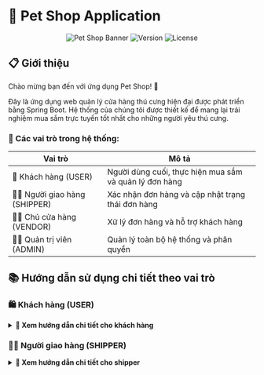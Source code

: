 # 🐾 Pet Shop Application

<div align="center">

![Pet Shop Banner](https://img.shields.io/badge/Pet%20Shop-Spring%20Boot-brightgreen)
![Version](https://img.shields.io/badge/version-1.0.0-blue)
![License](https://img.shields.io/badge/license-MIT-green)

</div>

## 📋 Giới thiệu

Chào mừng bạn đến với ứng dụng Pet Shop! 🎉

Đây là ứng dụng web quản lý cửa hàng thú cưng hiện đại được phát triển bằng Spring Boot. Hệ thống của chúng tôi được thiết kế để mang lại trải nghiệm mua sắm trực tuyến tốt nhất cho những người yêu thú cưng.

### 🔑 Các vai trò trong hệ thống:

| Vai trò | Mô tả |
|---------|--------|
| 👤 Khách hàng (USER) | Người dùng cuối, thực hiện mua sắm và quản lý đơn hàng |
| 👨‍💼 Người giao hàng (SHIPPER) | Xác nhận đơn hàng và cập nhật trạng thái đơn hàng |
| 👨‍💼 Chủ cửa hàng (VENDOR) | Xử lý đơn hàng và hỗ trợ khách hàng |
| 👨‍💻 Quản trị viên (ADMIN) | Quản lý toàn bộ hệ thống và phân quyền |

## 📚 Hướng dẫn sử dụng chi tiết theo vai trò

### 🛍️ Khách hàng (USER)

<details>
<summary><b>📝 Xem hướng dẫn chi tiết cho khách hàng</b></summary>

#### 🔐 Đăng ký tài khoản
```mermaid
graph TD
    A[Truy cập trang chủ] --> B[Click nút Đăng ký]
    B --> C[Điền thông tin]
    C --> D[Click Đăng ký]
    D --> E[Nhận mã OTP qua email]
    E --> F[Xác thực tài khoản]
```

> 💡 **Thông tin cần điền:**
> - 👤 Họ và tên
> - 📧 Email (dùng để đăng nhập)
> - 📱 Số điện thoại
> - 🔒 Mật khẩu
> - 🔐 Xác nhận mật khẩu

#### 🔑 Đăng nhập

<div align="center">
<table>
<tr>
<th>Bước</th>
<th>Hành động</th>
</tr>
<tr>
<td>1️⃣</td>
<td>Click vào nút "Đăng nhập"</td>
</tr>
<tr>
<td>2️⃣</td>
<td>Nhập email và mật khẩu</td>
</tr>
<tr>
<td>3️⃣</td>
<td>Tùy chọn "Ghi nhớ đăng nhập"</td>
</tr>
<tr>
<td>4️⃣</td>
<td>Click "Đăng nhập"</td>
</tr>
</table>
</div>

#### 👤 Quản lý thông tin cá nhân
🔄 **Các thao tác chính:**

<div align="center">

| Tính năng | Mô tả | Icon |
|-----------|--------|------|
| Thông tin cơ bản | Cập nhật họ tên, số điện thoại, ngày sinh | 📝 |
| Đổi mật khẩu | Thay đổi mật khẩu đăng nhập | 🔒 |
| Cập nhật avatar | Tải lên ảnh đại diện mới | 🖼️ |
| Địa chỉ giao hàng | Thêm/sửa địa chỉ nhận hàng | 📍 |

</div>

#### 🛒 Mua sắm

<details>
<summary><b>🔍 Tìm kiếm sản phẩm</b></summary>

- 🏠 Lướt trang chủ
- 🔎 Sử dụng thanh tìm kiếm thông minh
- 📑 Lọc theo danh mục, lọc theo (bán chạy/yêu thích/đánh giá)
- ⚡ Sắp xếp linh hoạt (giá/tên/mới nhất)

</details>

<details>
<summary><b>📦 Xem chi tiết sản phẩm</b></summary>

- 🔍 Xem thông tin chi tiết
- 💰 Kiểm tra giá và khuyến mãi
- 📊 Xem số lượng còn trong kho
- ⭐ Đọc đánh giá từ khách hàng

</details>

<details>
<summary><b>🛍️ Thêm vào giỏ hàng</b></summary>

```mermaid
graph LR
    A[Chọn số lượng] -->|Click| B[Thêm vào giỏ]
    B --> C[Thông báo xác nhận]
    C -->|Tiếp tục mua sắm| A
    C -->|Đến giỏ hàng| D[Xem giỏ hàng]
```

</details>

#### 🛒 Giỏ hàng

<div align="center">

| Chức năng | Thao tác | Icon |
|-----------|----------|------|
| Xem giỏ hàng | Danh sách sản phẩm đã chọn | 📋 |
| Cập nhật số lượng | Tăng/giảm số lượng sản phẩm | ⚖️ |
| Xóa sản phẩm | Loại bỏ sản phẩm khỏi giỏ | 🗑️ |
| Tính tổng tiền | Tự động tính tổng và khuyến mãi | 💰 |

</div>

#### 💳 Thanh toán

<div align="center">

```mermaid
graph TD
    A[Bắt đầu thanh toán] --> B{Chọn phương thức}
    B -->|COD| C[Thanh toán khi nhận hàng]
    B -->|Chuyển khoản| D[Thanh toán qua VietQR]
    
    C --> E[Xác nhận đơn hàng]
    
    D --> F[Hiển thị mã QR]
    F --> G[Quét mã bằng App Ngân hàng]
    G --> H[Xác nhận thanh toán trong app]
    H --> I[Nhận kết quả thành công]
    
    I --> E
    E --> J[Hoàn tất đặt hàng]
```

</div>

> 💡 **Lưu ý về thanh toán:**
> - 🏠 **COD**: Thanh toán khi nhận hàng tại địa chỉ
> - 💳 **VietQR**: Thanh toán bằng cách quét mã QR

#### 📦 Quản lý đơn hàng

<div align="center">

| Trạng thái | Mô tả | Icon |
|------------|-------|------|
| Chờ xác nhận | Đơn hàng mới tạo | ⏳ |
| Đang xử lý | Đang chuẩn bị hàng | 🔄 |
| Đang giao | Đang vận chuyển | 🚚 |
| Đã giao | Giao hàng thành công | ✅ |
| Đã hủy | Đơn hàng bị hủy | ❌ |

</div>

<details>
<summary><b>📋 Chi tiết đơn hàng</b></summary>

- 📝 Xem thông tin sản phẩm
- 🔍 Theo dõi trạng thái 
- 📅 Xem lịch sử giao hàng
- 💬 Nhắn tin với shop

</details>

<details>
<summary><b>❌ Hủy đơn hàng</b></summary>

> ⚠️ **Lưu ý**: Chỉ có thể hủy đơn khi:
> - 🕒 Đơn hàng chưa được xử lý
> - 📝 Có lý do hủy hợp lệ
> - ⏰ Trong thời gian cho phép

</details>

<details>
<summary><b>⭐ Đánh giá sản phẩm</b></summary>

```mermaid
graph TD
    A[Nhận hàng thành công] --> B[Vào mục Đánh giá]
    B --> C[Chọn số sao 1-5]
    C --> D[Viết nhận xét]
    D --> E[Đăng ảnh sản phẩm]
    E --> F[Gửi đánh giá]
```

</details>

</details>

### 👨‍💻 Người giao hàng (SHIPPER)

<details>
<summary><b>🚚 Xem hướng dẫn chi tiết cho shipper</b></summary>

#### 🔐 Truy cập hệ thống

<div align="center">

```mermaid
graph LR
    A[Truy cập trang đăng nhập] -->|Đăng nhập| B[Xác thực tài khoản shipper]
    B -->|Thành công| C[Dashboard shipper]
    B -->|Thất bại| D[Thông báo lỗi]
    D --> A
```

</div>

#### 📦 Quản lý đơn hàng được phân công

<div align="center">

| Tính năng | Icon | Mô tả |
|-----------|------|--------|
| Xem danh sách đơn | 📋 | Hiển thị đơn hàng được phân công giao |
| Tìm kiếm đơn | 🔍 | Tìm theo mã đơn, tên KH, địa chỉ |
| Lọc đơn hàng | ⚙️ | Lọc theo khu vực, trạng thái, ngày |
| Xác nhận nhận đơn | ✅ | Xác nhận đã nhận hàng để giao |
| Cập nhật trạng thái | 🔄 | Cập nhật tiến độ giao hàng |
| Hủy đơn hàng | ❌ | Hủy đơn không thể giao được |
| Xem chi tiết | 👁️ | Xem thông tin chi tiết đơn hàng |

</div>

<details>
<summary><b>📝 Quy trình xử lý đơn hàng</b></summary>

```mermaid
graph LR
    A[Xem đơn được phân công] --> B[Tìm kiếm & Lọc]
    B --> C{Thao tác}
    C --> D[Xác nhận nhận đơn]
    C --> E[Cập nhật trạng thái]
    C --> F[Hủy đơn hàng]
    C --> G[Xem chi tiết đơn]
    D --> H[Lưu thay đổi]
    E --> H
    F --> H
```

</details>

#### 🚚 Quy trình giao hàng chi tiết

<details>
<summary><b>🔄 Cập nhật trạng thái đơn hàng</b></summary>

<div align="center">

| Trạng thái | Icon | Mô tả | Hành động |
|------------|------|--------|-----------|
| Đã nhận hàng | 📥 | Đã nhận hàng từ kho | Xác nhận với hệ thống |
| Đang giao hàng | 🚚 | Đang trên đường giao | Cập nhật vị trí |
| Đã đến nơi | 📍 | Đã đến địa chỉ giao | Thông báo cho KH |
| Giao thành công | ✅ | Đã giao hàng thành công | Xác nhận hoàn tất |
| Giao thất bại | ❌ | Không giao được | Ghi rõ lý do |

</div>

```mermaid
graph TD
    A[Đơn hàng mới] --> B[Xác nhận nhận hàng]
    B --> C[Bắt đầu giao hàng]
    C --> D[Cập nhật: Đang giao]
    D --> E{Đến địa chỉ?}
    E -->|Có| F[Thông báo cho KH]
    E -->|Không| D
    F --> G{KH có nhận?}
    G -->|Có| H[Giao thành công]
    G -->|Không| I[Giao thất bại]
    H --> J[Xác nhận hoàn tất]
    I --> K[Ghi lý do hủy]
```

</details>

<details>
<summary><b>❌ Quy trình hủy đơn hàng</b></summary>

<div align="center">

| Lý do hủy | Mô tả | Yêu cầu bổ sung |
|-----------|-------|-----------------|
| Địa chỉ sai | Không tìm thấy địa chỉ | 📍 Chụp ảnh địa chỉ thực tế |
| KH không liên lạc | Không trả lời điện thoại | 📞 Ghi lại số lần gọi |
| KH từ chối | KH không nhận hàng | 📝 Lý do từ chối |
| Hàng hư hỏng | Sản phẩm bị vỡ/hỏng | 🖼️ Chụp ảnh minh chứng |
| Thời tiết | Thời tiết bất lợi | 🌧️ Ghi rõ điều kiện |

</div>

```mermaid
graph TD
    A[Quyết định hủy đơn] --> B{Chọn lý do}
    B --> C[Địa chỉ sai]
    B --> D[KH không liên lạc]
    B --> E[KH từ chối]
    B --> F[Hàng hư hỏng]
    B --> G[Thời tiết]
    C --> H[Chụp ảnh địa chỉ]
    D --> I[Ghi log cuộc gọi]
    E --> J[Xác nhận lý do]
    F --> K[Chụp ảnh sản phẩm]
    G --> L[Mô tả điều kiện]
    H --> M[Gửi yêu cầu hủy]
    I --> M
    J --> M
    K --> M
    L --> M
```

</details>

#### 📱 Tính năng hỗ trợ shipper

<details>
<summary><b>🗺️ Hỗ trợ định vị và điều hướng</b></summary>

<div align="center">

| Tính năng | Icon | Mô tả |
|-----------|------|--------|
| Xem bản đồ | 🗺️ | Hiển thị vị trí khách hàng trên bản đồ |
| Chỉ đường | 🧭 | Tích hợp Google Maps chỉ đường |
| Lộ trình tối ưu | ⚡ | Gợi ý lộ trình giao hàng hiệu quả |
| Đánh dấu đã giao | 📌 | Đánh dấu các điểm đã giao thành công |

</div>

</details>

<details>
<summary><b>📞 Liên hệ khách hàng</b></summary>

```mermaid
graph TD
    A[Cần liên hệ KH] --> B{Phương thức}
    B --> C[Gọi điện]
    B --> D[Nhắn tin SMS]
    B --> E[Chat trong app]
    C --> F[Ghi chú cuộc gọi]
    D --> G[Mẫu tin nhắn có sẵn]
    E --> H[Chat real-time]
    F --> I[Lưu thông tin]
    G --> I
    H --> I
```

> 💡 **Mẫu tin nhắn tự động:**
> - "Tôi là shipper, đang đến giao đơn hàng [MÃ ĐƠN]"
> - "Tôi đã đến địa chỉ, xin gặp anh/chị để giao hàng"
> - "Không liên lạc được, tôi sẽ quay lại sau 30 phút"

</details>

#### 📊 Báo cáo và thống kê

<details>
<summary><b>📈 Hiệu suất giao hàng</b></summary>

<div align="center">

| Chỉ số | Mô tả | Mục tiêu |
|--------|-------|----------|
| Số đơn giao/ngày | Tổng số đơn đã giao | > 20 đơn |
| Tỷ lệ thành công | % đơn giao thành công | > 95% |
| Thời gian trung bình | Thời gian giao mỗi đơn | < 45 phút |
| Đánh giá KH | Điểm đánh giá từ KH | > 4.5/5 |

</div>

```mermaid
graph LR
    A[Thống kê ngày] --> B[Số đơn đã giao]
    A --> C[Tỷ lệ thành công]
    A --> D[Thời gian TB]
    A --> E[Đánh giá KH]
    B --> F[Báo cáo hiệu suất]
    C --> F
    D --> F
    E --> F
```

</details>

### 👨‍💼 Chủ cửa hàng (VENDOR)

<details>
<summary><b>📱 Xem hướng dẫn chi tiết cho chủ cửa hàng</b></summary>

#### 🔐 Truy cập hệ thống

<div align="center">

```mermaid
graph LR
    A[Truy cập trang đăng nhập] -->|Đăng nhập| B[Xác thực]
    B -->|Thành công| C[Dashboard]
    B -->|Thất bại| D[Thông báo lỗi]
    D --> A
```

</div>

#### 📦 Quản lý đơn hàng
<div align="center">

| Chức năng | Thao tác | Mô tả |
|-----------|----------|--------|
| 📋 Xem danh sách | Lọc & Tìm kiếm | Quản lý đơn hàng theo trạng thái, mã đơn, ngày |
| ✅ Xác nhận đơn | Xử lý đơn mới | Kiểm tra và xác nhận thông tin đơn hàng |
| 🖨️ In hóa đơn | Xuất hóa đơn | Tạo hóa đơn PDF cho đơn hàng |
| 📝 Ghi chú | Thêm ghi chú | Cập nhật thông tin bổ sung cho đơn hàng |

</div>

#### 🚚 Quản lý giao hàng

```mermaid
graph TD
    A[Đơn đã xác nhận] --> B[Cập nhật vận chuyển]
    B --> C{Trạng thái}
    C -->|Đang giao| D[Cập nhật thông tin shipper]
    C -->|Đã giao| E[Xác nhận hoàn thành]
    C -->|Hoàn hàng| F[Xử lý hoàn trả]
    D --> G[Theo dõi]
    E --> H[Hoàn tất đơn hàng]
    F --> I[Cập nhật kho]
```

#### 📦 Quản lý sản phẩm

<div align="center">

| Tính năng | Icon | Mô tả |
|-----------|------|--------|
| Xem kho | 📊 | Kiểm tra tồn kho realtime |
| Lọc sản phẩm | 🔍 | Tìm kiếm theo danh mục |
| Cập nhật | ✏️ | Sửa thông tin sản phẩm |
| Hình ảnh | 🖼️ | Quản lý ảnh sản phẩm |

</div>

<details>
<summary><b>📝 Quy trình cập nhật sản phẩm</b></summary>

```mermaid
graph LR
    A[Chọn sản phẩm] --> B[Cập nhật thông tin]
    B --> C[Cập nhật giá]
    C --> D[Cập nhật số lượng]
    D --> E[Quản lý ảnh]
    E --> F[Lưu thay đổi]
```

</details>

#### ⭐ Quản lý đánh giá

<div align="center">

| Tính năng | Icon | Mô tả |
|-----------|------|--------|
| Xem danh sách | 📝 | Hiển thị toàn bộ đánh giá từ khách hàng |
| Tìm kiếm | 🔍 | Tìm theo tên khách hàng/sản phẩm |
| Lọc thời gian | 📅 | Lọc đánh giá theo khoảng thời gian |
| Tải file | 📁 | Tải xuống ảnh/video đính kèm |
| Xóa đánh giá | 🗑️ | Xóa đánh giá không phù hợp |

</div>

<details>
<summary><b>📝 Quy trình quản lý đánh giá</b></summary>

```mermaid
graph LR
    A[Xem danh sách] --> B[Tìm kiếm & Lọc]
    B --> C[Kiểm tra nội dung]
    C --> D{Tác vụ}
    D --> E[Tải ảnh/video]
    D --> F[Xóa đánh giá]
    E --> G[Hoàn tất]
    F --> G
```

</details>

#### 🎯 Quản lý khuyến mãi

<div align="center">

| Tính năng | Icon | Mô tả |
|-----------|------|--------|
| Xem danh sách | 📋 | Hiển thị tất cả chương trình khuyến mãi |
| Thêm mới | ➕ | Tạo chương trình khuyến mãi mới |
| Chỉnh sửa | ✏️ | Cập nhật thông tin khuyến mãi |
| Xóa | 🗑️ | Xóa chương trình khuyến mãi |
| Tìm kiếm | 🔍 | Tìm theo mã khuyến mãi |
| Lọc | 📊 | Lọc theo trạng thái, ngày áp dụng |
| Nhập Excel | 📥 | Import danh sách khuyến mãi |
| Xuất Excel | 📤 | Export dữ liệu ra file Excel |

</div>

<details>
<summary><b>📝 Quy trình quản lý khuyến mãi</b></summary>

```mermaid
graph LR
    A[Xem danh sách] --> B[Tìm kiếm & Lọc]
    B --> C{Thao tác}
    C --> D[Thêm mới]
    C --> E[Chỉnh sửa]
    C --> F[Xóa]
    C --> G[Chi tiết]
    C --> H[Nhập/Xuất Excel]
    D --> I[Lưu thông tin]
    E --> I
    F --> I
    H --> I
    G --> B
```

</details>

#### 📊 Lịch sử bán hàng

<div align="center">

| Tính năng | Icon | Mô tả |
|-----------|------|--------|
| Xem danh sách | 📋 | Hiển thị tất cả đơn hàng đã bán |
| Xuất Excel | 📤 | Export lịch sử đơn hàng ra file Excel |
| Theo dõi doanh thu | 💰 | Thống kê doanh thu theo thời gian thực |
| Tìm kiếm | 🔍 | Tìm kiếm đơn hàng theo mã, tên KH |
| Lọc | ⚙️ | Lọc theo trạng thái, ngày tạo, khoảng giá |

</div>

<details>
<summary><b>📝 Quy trình quản lý lịch sử bán hàng</b></summary>

```mermaid
graph LR
    A[Xem danh sách đơn hàng] --> B[Tìm kiếm & Lọc]
    B --> C{Thao tác}
    C --> D[Xem chi tiết đơn]
    C --> E[Xuất Excel]
    C --> F[Theo dõi doanh thu]
    D --> G[Cập nhật trạng thái]
    E --> H[Lưu file]
    F --> I[Xem báo cáo]
```

</details>

#### 💬 Hỗ trợ khách hàng
<div align="center">

| Nhiệm vụ | Thao tác | Trạng thái |
|----------|----------|------------|
| 📩 Tiếp nhận yêu cầu | Kiểm tra & phân loại | 🆕 Mới |
| 💬 Trả lời khách hàng | Chat trực tiếp/Email | 🔄 Đang xử lý |
| ✅ Xác nhận giải quyết | Cập nhật trạng thái | ✔️ Hoàn thành |

</div>

> 💡 **Mẹo hỗ trợ khách hàng:**
> - ⚡ Phản hồi nhanh trong 5 phút
> - 😊 Giao tiếp thân thiện, chuyên nghiệp
> - 📝 Ghi chú lại các vấn đề quan trọng
> - 📊 Theo dõi mức độ hài lòng

</details>

### 👨‍💻 Quản trị viên (ADMIN)

<details>
<summary><b>⚙️ Xem hướng dẫn chi tiết cho quản trị viên</b></summary>

#### 📊 Dashboard & Thống kê

<div align="center">

```mermaid
graph TD
    A[Dashboard] --> B[Thống kê doanh thu]
    A --> C[Quản lý đơn hàng]
    A --> D[Phân tích bán hàng]
    B --> E[Theo ngày/tháng/năm]
    C --> F[Tổng số đơn hàng]
    D --> G[Top sản phẩm]
```

</div>

#### 📂 Quản lý danh mục

<div align="center">

| Tính năng | Icon | Mô tả |
|-----------|------|--------|
| Xem danh sách | 👁️ | Hiển thị tất cả danh mục sản phẩm |
| Thêm mới | ➕ | Tạo danh mục sản phẩm mới |
| Chỉnh sửa | ✏️ | Cập nhật thông tin danh mục |
| Xóa | 🗑️ | Xóa danh mục sản phẩm |
| Tìm kiếm | 🔍 | Tìm kiếm danh mục theo tên |

</div>

<details>
<summary><b>📝 Quy trình quản lý danh mục</b></summary>

```mermaid
graph LR
    A[Xem danh sách] --> B[Tìm kiếm]
    B --> C{Thao tác}
    C --> D[Thêm mới]
    C --> E[Chỉnh sửa]
    C --> F[Xóa]
    C --> G[Xem chi tiết]
    D --> H[Lưu thông tin]
    E --> H
    F --> H
    G --> B
```

</details>

#### 🛍️ Quản lý sản phẩm (Toàn quyền)

<div align="center">

| Tính năng | Icon | Mô tả |
|-----------|------|--------|
| Xem danh sách | 👁️ | Hiển thị toàn bộ sản phẩm |
| Thêm mới | ➕ | Tạo sản phẩm hoàn toàn mới |
| Chỉnh sửa | ✏️ | Cập nhật mọi thông tin sản phẩm |
| Xóa | 🗑️ | Xóa vĩnh viễn sản phẩm |
| Tìm kiếm | 🔍 | Tìm theo tên, mã SKU |
| Lọc | ⚙️ | Lọc theo danh mục, trạng thái, kho |
| Nhập Excel | 📥 | Import hàng loạt từ file Excel |
| Xuất Excel | 📤 | Export dữ liệu sản phẩm ra Excel |

</div>

<details>
<summary><b>📝 Quy trình quản lý sản phẩm</b></summary>

```mermaid
graph LR
    A[Xem danh sách] --> B[Tìm kiếm & Lọc]
    B --> C{Thao tác}
    C --> D[Thêm mới]
    C --> E[Chỉnh sửa]
    C --> F[Xóa]
    C --> G[Nhập/Xuất Excel]
    C --> H[Xem chi tiết]
    D --> I[Lưu thông tin]
    E --> I
    F --> I
    G --> I
```

</details>

#### 👥 Quản lý người dùng

<div align="center">

| Tính năng | Icon | Mô tả |
|-----------|------|--------|
| Xem danh sách | 👁️ | Hiển thị toàn bộ người dùng |
| Thêm mới | ➕ | Tạo tài khoản người dùng mới |
| Chỉnh sửa | ✏️ | Cập nhật thông tin người dùng |
| Xóa | 🗑️ | Xóa tài khoản người dùng |
| Cấp quyền | 🔐 | Phân quyền truy cập hệ thống |
| Cập nhật trạng thái | 🔄 | Kích hoạt/Khóa tài khoản |
| Tìm kiếm | 🔍 | Tìm theo tên, email, SĐT |
| Lọc | ⚙️ | Lọc theo vai trò, trạng thái |
| Xuất Excel | 📤 | Export dữ liệu người dùng |

</div>

<details>
<summary><b>📝 Quy trình quản lý người dùng</b></summary>

```mermaid
graph LR
    A[Xem danh sách] --> B[Tìm kiếm & Lọc]
    B --> C{Thao tác}
    C --> D[Thêm mới]
    C --> E[Chỉnh sửa]
    C --> F[Xóa]
    C --> G[Cấp quyền]
    C --> H[Cập nhật trạng thái]
    C --> I[Xuất Excel]
    D --> J[Lưu thông tin]
    E --> J
    F --> J
    G --> J
    H --> J
```

</details>

<details>
<summary><b>👤 Quản lý khách hàng</b></summary>

<div align="center">

| Chức năng | Mô tả chi tiết | Trạng thái |
|-----------|----------------|------------|
| **Thông tin tài khoản** | Xem & chỉnh sửa profile, lịch sử mua hàng | Đang hoạt động |
| **Quản lý trạng thái** | Kích hoạt/Khóa tài khoản vi phạm | Đã khóa |
| **Lịch sử giao dịch** | Theo dõi đơn hàng, điểm tích lũy | Đang chờ xử lý |

</div>

</details>

#### 📦 Quản lý đơn hàng

<div align="center">

| Tính năng | Icon | Mô tả |
|-----------|------|--------|
| Xem danh sách | 📋 | Hiển thị tất cả đơn hàng theo phương thức thanh toán |
| Tìm kiếm | 🔍 | Tìm theo mã đơn, tên KH, SĐT |
| Lọc đơn hàng | ⚙️ | Lọc theo trạng thái, ngày tạo, phương thức |
| Cập nhật trạng thái | 🔄 | Thay đổi trạng thái đơn hàng |
| Theo dõi đơn hàng | 📱 | Xem lịch sử cập nhật và vị trí |
| Xem chi tiết | 👁️ | Xem thông tin chi tiết đơn hàng |

</div>

<details>
<summary><b>📝 Quy trình quản lý đơn hàng</b></summary>

```mermaid
graph LR
    A[Xem danh sách đơn hàng] --> B[Lọc theo PT thanh toán]
    B --> C{COD}
    B --> D{VietQR}
    C --> E[Tìm kiếm & Lọc]
    D --> E
    E --> F{Thao tác}
    F --> G[Cập nhật trạng thái]
    F --> H[Theo dõi đơn]
    F --> I[Xem chi tiết]
    G --> J[Lưu thay đổi]
    H --> K[Hiển thị lộ trình]
```

</details>

<details>
<summary><b>💰 Phân loại theo phương thức thanh toán</b></summary>

<div align="center">

| Phương thức | Icon | Trạng thái phổ biến | Xử lý |
|-------------|------|---------------------|--------|
| **COD** | 📦 | Chờ xác nhận, Đang giao, Thành công | Cập nhật trạng thái giao hàng |
| **VietQR** | 💳 | Chờ thanh toán, Đã thanh toán, Đang giao | Xác nhận thanh toán tự động |

</div>

</details>

<details>
<summary><b>🔄 Vòng đời đơn hàng</b></summary>

```mermaid
graph TD
    A[Đơn hàng mới] --> B{Xác nhận PT thanh toán}
    B -->|COD| C[Chờ xác nhận]
    B -->|VietQR| D[Chờ thanh toán]
    D --> E[Đã thanh toán]
    C --> F[Đã xác nhận]
    E --> F
    F --> G[Đang đóng gói]
    G --> H[Đang giao hàng]
    H --> I[Giao thành công]
    H --> J[Giao thất bại]
    I --> K[Hoàn tất]
    J --> L[Đơn hủy]
```

#### ⭐ Quản lý đánh giá toàn hệ thống

<div align="center">

| Tính năng | Icon | Mô tả |
|-----------|------|--------|
| Xem danh sách | 📝 | Hiển thị tất cả đánh giá từ mọi cửa hàng |
| Tìm kiếm | 🔍 | Tìm theo tên KH, sản phẩm, cửa hàng |
| Lọc đa điều kiện | ⚙️ | Lọc theo cửa hàng, sao, thời gian |
| Tải file đính kèm | 📁 | Tải ảnh/video từ đánh giá |
| Ẩn/Hiện đánh giá | 👁️ | Kiểm duyệt nội dung hiển thị |
| Xóa đánh giá | 🗑️ | Xóa đánh giá vi phạm |
| Phản hồi đánh giá | 💬 | Phản hồi đánh giá từ quản trị |
| Xuất báo cáo | 📊 | Xuất Excel thống kê đánh giá |

</div>

<details>
<summary><b>📝 Quy trình quản lý đánh giá</b></summary>

```mermaid
graph LR
    A[Xem tất cả đánh giá] --> B[Lọc theo cửa hàng]
    B --> C[Tìm kiếm đa điều kiện]
    C --> D{Thao tác}
    D --> E[Kiểm duyệt nội dung]
    D --> F[Tải file đính kèm]
    D --> G[Phản hồi đánh giá]
    D --> H[Ẩn/Hiện đánh giá]
    D --> I[Xóa đánh giá]
    D --> J[Xuất báo cáo]
    E --> K[Lưu thay đổi]
    F --> K
    G --> K
    H --> K
    I --> K
    J --> K
```

</details>

<details>
<summary><b>🏪 Phân loại theo cửa hàng</b></summary>

<div align="center">

| Tiêu chí | Mô tả | Thao tác |
|----------|-------|----------|
| **Lọc cửa hàng** | Chọn 1 hoặc nhiều cửa hàng | Dropdown đa chọn |
| **Đánh giá theo sao** | 1-5 sao, có thể lọc theo khoảng | ⭐⭐⭐⭐⭐ |
| **Trạng thái hiển thị** | Đang hiển thị, Đã ẩn | Badge màu |
| **Thời gian** | Theo ngày, tuần, tháng, quý | Date picker |

</div>

</details>

<details>
<summary><b>🛡️ Quy trình kiểm duyệt</b></summary>

```mermaid
graph TD
    A[Đánh giá mới từ cửa hàng] --> B{Kiểm tra nội dung}
    B -->|Hợp lệ| C[Hiển thị công khai]
    B -->|Vi phạm| D[Ẩn hoặc xóa]
    C --> E[Gửi thông báo cho KH]
    D --> F[Lưu nhật ký kiểm duyệt]
```
#### 🚚 Quản lý vận chuyển

<div align="center">

| Tính năng | Icon | Mô tả |
|-----------|------|--------|
| Xem danh sách | 👁️ | Hiển thị tất cả dịch vụ vận chuyển |
| Thêm mới | ➕ | Thêm dịch vụ vận chuyển mới |
| Chỉnh sửa | ✏️ | Cập nhật thông tin vận chuyển |
| Xóa | 🗑️ | Xóa dịch vụ vận chuyển |
| Tìm kiếm | 🔍 | Tìm theo tên dịch vụ, nhà cung cấp |
| Sắp xếp | 📊 | Sắp xếp theo tên, phí vận chuyển |
| Xem chi tiết | 📋 | Xem thông tin chi tiết dịch vụ |

</div>

<details>
<summary><b>📝 Quy trình quản lý vận chuyển</b></summary>

```mermaid
graph LR
    A[Xem danh sách] --> B[Tìm kiếm]
    B --> C[Sắp xếp]
    C --> D{Thao tác}
    D --> E[Thêm mới]
    D --> F[Chỉnh sửa]
    D --> G[Xóa]
    D --> H[Xem chi tiết]
    E --> I[Lưu thông tin]
    F --> I
    G --> I
    H --> B
```

</details>

<details>
<summary><b>📦 Thông tin dịch vụ vận chuyển</b></summary>

<div align="center">

| Thông tin | Mô tả | Bắt buộc |
|-----------|-------|----------|
| **Tên dịch vụ** | Tên nhà vận chuyển (GHTK, GHN, Viettel Post...) | ✅ |
| **Phí vận chuyển** | Chi phí cho mỗi đơn hàng | ✅ |
| **Thời gian giao** | Số ngày dự kiến giao hàng | ✅ |
| **Khu vực áp dụng** | Phạm vi giao hàng (Toàn quốc/Từng khu vực) | ✅ |
| **Trạng thái** | Đang hoạt động/Tạm dừng | ✅ |
| **Mô tả** | Thông tin bổ sung về dịch vụ | ❌ |

</div>

</details>

<details>
<summary><b>💰 Sắp xếp theo chi phí</b></summary>

```mermaid
graph TD
    A[Danh sách vận chuyển] --> B{Sắp xếp theo}
    B --> C[Phí tăng dần]
    B --> D[Phí giảm dần]
    B --> E[Tên A-Z]
    B --> F[Tên Z-A]
    C --> G[Hiển thị kết quả]
    D --> G
    E --> G
    F --> G
```

## Yêu cầu hệ thống
- Java Development Kit (JDK) 8 trở lên
- Maven
- SQL Server
- IDE (khuyến nghị sử dụng Eclipse hoặc IntelliJ IDEA)

## Cài đặt và Chạy ứng dụng

### 1. Cấu hình Database
1. Tạo database trong SQL Server
2. Cập nhật thông tin kết nối database trong file `application.properties`:
   ```properties
   spring.datasource.url=jdbc:sqlserver://[YOUR_SERVER_NAME]:1433;databaseName=[YOUR_DATA]
   spring.datasource.username=sa
   spring.datasource.password=[YOUR_PASS]
   ```

### 2. Chạy ứng dụng
1. Clone repository về máy
2. Mở terminal/command prompt tại thư mục dự án
3. Chạy lệnh: `mvn spring-boot:run`
4. Truy cập ứng dụng tại: `http://localhost:8080`

## Các chức năng chính

### 1. Quản lý người dùng
- **Đăng ký tài khoản**: 
  - Truy cập `/register`
  - Điền thông tin cá nhân
  - Xác thực email thông qua mã OTP được gửi đến email đăng ký

- **Đăng nhập**: 
  - Truy cập `/login`
  - Đăng nhập bằng email và mật khẩu
  - Hệ thống sử dụng JWT token để xác thực

### 2. Quản lý sản phẩm
- Xem danh sách sản phẩm
- Tìm kiếm sản phẩm
- Lọc sản phẩm theo danh mục
- Xem chi tiết sản phẩm

### 3. Giỏ hàng và Đặt hàng
- Thêm sản phẩm vào giỏ hàng
- Cập nhật số lượng sản phẩm
- Xóa sản phẩm khỏi giỏ hàng
- Đặt hàng và chọn phương thức thanh toán

### 4. Thanh toán
#### Thanh toán qua VietQR
1. Chọn phương thức thanh toán VietQR
2. Xem chi tiết hóa đơn thanh toán
3. Được chuyển đến cổng thanh toán VietQR
4. Hoàn tất thanh toán và chờ redirect về trang callback

### 5. Quản lý đơn hàng
- Xem lịch sử đơn hàng
- Theo dõi trạng thái đơn hàng
- Hủy đơn hàng (nếu chưa xử lý)

### 6. Tính năng Admin
- Quản lý danh mục sản phẩm
- Quản lý sản phẩm (thêm, sửa, xóa)
- Quản lý đơn hàng
- Quản lý người dùng
- Quản lý đánh giá
- Quản lý vận chuyển
- Xem thống kê và báo cáo

### 7. Tính năng Vendor
- Quản lý sản phẩm (thêm, sửa, xóa)
- Quản lý đơn hàng
- Quản lý đánh giá
- Quản lý khuyến mãi
- Tương tác với người dùng
- Xem thống kê và báo cáo

### 8. Tính năng Shipper
- Xác nhận đơn hàng
- Cập nhật trạng thái đơn hàng
  
## Upload Files
- Hỗ trợ upload ảnh sản phẩm
- Giới hạn kích thước file: 10MB
- Đường dẫn lưu trữ ảnh: `uploads/images/`

## Cấu hình Email
Ứng dụng sử dụng Gmail SMTP để gửi email:
- Host: smtp.gmail.com
- Port: 587
- Yêu cầu xác thực: Có
- Sử dụng TLS: Có

## Xử lý lỗi thường gặp

### 1. Lỗi kết nối database
- Kiểm tra SQL Server đã chạy chưa
- Xác nhận thông tin kết nối trong application.properties
- Đảm bảo database DTA_PET đã được tạo

### 2. Lỗi thanh toán
- Kiểm tra cấu hình VNPay/MoMo trong application.properties
- Đảm bảo đường dẫn callback đúng
- Kiểm tra log để xem chi tiết lỗi

### 3. Lỗi upload file
- Kiểm tra thư mục uploads có tồn tại và có quyền ghi
- Đảm bảo kích thước file không vượt quá 10MB

## 🔄 Quy trình làm việc và bảo mật

### 📦 Quy trình xử lý đơn hàng

<div align="center">

```mermaid
stateDiagram-v2
    [*] --> NEW: Đặt hàng
    NEW --> CONFIRMED: Xác nhận
    CONFIRMED --> PROCESSING: Chuẩn bị
    PROCESSING --> SHIPPING: Giao hàng
    SHIPPING --> DELIVERED: Thành công
    SHIPPING --> FAILED: Thất bại
    DELIVERED --> COMPLETED: Xác nhận
    FAILED --> CANCELLED: Hủy đơn
```

</div>

<details>
<summary><b>📋 Chi tiết các trạng thái</b></summary>

| Trạng thái | Mô tả | Thao tác |
|------------|-------|----------|
| 🆕 NEW | Đơn hàng mới | Chờ xác nhận |
| ✅ CONFIRMED | Đã xác nhận | Chuẩn bị hàng |
| 🔄 PROCESSING | Đang xử lý | Đóng gói |
| 🚚 SHIPPING | Đang giao | Theo dõi |
| 📦 DELIVERED | Đã giao | Chờ xác nhận |
| ✨ COMPLETED | Hoàn tất | Đánh giá |
| ❌ FAILED | Giao thất bại | Xử lý lại |
| 🚫 CANCELLED | Đã hủy | Hoàn tiền |

</details>

> 💡 **Tự động hóa:**
> - 🔄 Tự động cập nhật kho
> - 📧 Gửi email thông báo
> - 📱 Push notification
> - 💰 Xử lý hoàn tiền

### 🔒 Bảo mật và quyền hạn

<details>
<summary><b>🛡️ Hệ thống bảo mật</b></summary>

<div align="center">

| Lớp bảo mật | Công nghệ | Mô tả |
|-------------|-----------|--------|
| 🔐 Xác thực | JWT + OAuth2 | Quản lý phiên đăng nhập |
| 🔒 Mã hóa | BCrypt | Bảo vệ mật khẩu |
| 🛡️ API | Spring Security | Kiểm soát truy cập |
| 📱 2FA | Google Auth | Xác thực 2 lớp |

</div>

</details>

<details>
<summary><b>🚦 Kiểm soát truy cập</b></summary>

```mermaid
graph TD
    A[Request] --> B{JWT Valid?}
    B -->|Yes| C{Role Check}
    B -->|No| D[Reject]
    C -->|Pass| E[Allow]
    C -->|Fail| D
```

#### 🔑 Phân quyền chi tiết

| Tài nguyên | Anonymous | User | Staff | Admin |
|------------|-----------|------|--------|--------|
| Xem sản phẩm | ✅ | ✅ | ✅ | ✅ |
| Đặt hàng | ❌ | ✅ | ✅ | ✅ |
| Quản lý đơn | ❌ | ⚡ | ✅ | ✅ |
| Cấu hình | ❌ | ❌ | ⚡ | ✅ |

> ✅ Được phép | ⚡ Hạn chế | ❌ Không được phép

</details>

#### 3.1. Xác thực và phân quyền
- Sử dụng JWT (JSON Web Token):
  - Token có hiệu lực 24 giờ
  - Refresh token có hiệu lực 7 ngày
  - Tự động gia hạn khi hoạt động
- Phân quyền chi tiết:
  - USER: Quyền cơ bản của khách hàng
  - STAFF: Quyền xử lý đơn và hỗ trợ
  - ADMIN: Toàn quyền quản trị hệ thống

#### 3.2. Bảo mật thông tin
- Mã hóa mật khẩu bằng BCrypt
- Mã hóa thông tin thanh toán
- HTTPS cho mọi giao tiếp
- Giới hạn số lần đăng nhập sai
- Xác thực 2 yếu tố cho admin

#### 3.3. Bảo vệ API
- CORS được cấu hình chặt chẽ
- Rate limiting cho API
- Validation cho mọi đầu vào
- Logging mọi hoạt động quan trọng

#### 3.4. Quy trình backup
- Backup database tự động mỗi ngày
- Backup hình ảnh định kỳ
- Lưu trữ log 30 ngày
- Khôi phục dữ liệu khi cần

### 4. Xử lý lỗi và sự cố

#### 4.1. Lỗi thanh toán
- Kiểm tra kết nối cổng thanh toán
- Xác nhận mã giao dịch
- Đối soát tự động
- Quy trình xử lý hoàn tiền

#### 4.2. Lỗi đơn hàng
- Kiểm tra tồn kho thời gian thực
- Xử lý conflict đặt hàng
- Cập nhật trạng thái tự động
- Thông báo cho khách hàng

### 🔧 Xử lý lỗi và sự cố

<details>
<summary><b>💳 Xử lý lỗi thanh toán</b></summary>

```mermaid
flowchart TD
    A[Lỗi thanh toán] --> B{Loại lỗi}
    B -->|Kết nối| C[Kiểm tra API]
    B -->|Giao dịch| D[Đối soát]
    B -->|Hoàn tiền| E[Xử lý hoàn trả]
    C --> F[Thử lại]
    D --> G[Xác nhận với cổng thanh toán]
    E --> H[Cập nhật trạng thái]
```

#### 🚨 Quy trình xử lý

1. **Kiểm tra ngay:**
   - 📡 Kết nối API
   - 🔍 Mã giao dịch
   - 💰 Số tiền

2. **Thông báo:**
   - 📱 SMS
   - 📧 Email
   - 🔔 App notification

3. **Giải quyết:**
   - ⚡ Thử lại giao dịch
   - 🔄 Chuyển phương thức khác
   - 💸 Xử lý hoàn tiền
</details>

<details>
<summary><b>🔍 Theo dõi hệ thống</b></summary>

<div align="center">

| Monitoring | Tools | Alert |
|------------|-------|-------|
| 📊 CPU/RAM | Grafana | > 80% |
| 💾 Disk | Prometheus | > 90% |
| 🌐 Network | Pingdom | < 95% |
| 🔐 Security | Wazuh | Real-time |

</div>

#### 🚀 Auto-scaling

```mermaid
graph TD
    A[Monitor Load] --> B{CPU > 80%?}
    B -->|Yes| C[Scale Up]
    B -->|No| D{CPU < 30%?}
    D -->|Yes| E[Scale Down]
    D -->|No| A
    C --> F[Add Instance]
    E --> G[Remove Instance]
    F --> A
    G --> A
```

#### ⚡ Failover Strategy

1. **Phát hiện:**
   - 🔍 Health check
   - ⏱️ Response time
   - 🎯 Error rate

2. **Xử lý:**
   - 🔄 Auto restart
   - 🔀 Load balancing
   - 🚀 Server rotation

3. **Khôi phục:**
   - 💾 Backup restore
   - 🔧 Config sync
   - 📊 Data validation

</details>

### 📞 Hỗ trợ và liên hệ

<div align="center">

| Kênh | Thông tin | Thời gian |
|------|-----------|-----------|
| 📧 Email | support@petshop.com | 24/7 |
| ☎️ Hotline | 1800-xxxx | 8AM-10PM |
| 💬 Live Chat | Website/App | 24/7 |
| 📱 Zalo | @petshop | 8AM-9PM |

</div>

> 💡 **Thời gian phản hồi:**
> - ⚡ Khẩn cấp: 15 phút
> - 🔄 Thông thường: 2 giờ
> - 📝 Góp ý: 24 giờ

---
<div align="center">

### 🌟 Cảm ơn bạn đã sử dụng Pet Shop! 🐾

</div>

## Hỗ trợ và liên hệ
Nếu có bất kỳ vấn đề hoặc câu hỏi nào, vui lòng liên hệ:
- Email: caongocthien1902@gmail.com
